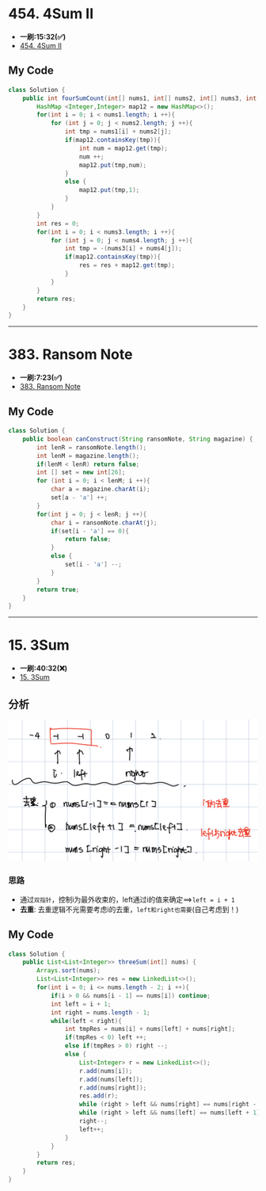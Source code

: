 # 454. 4Sum II
* **一刷:15:32(✅)**
* [454. 4Sum II](https://leetcode.com/problems/4sum-ii/description/)

## My Code
```java
class Solution {
    public int fourSumCount(int[] nums1, int[] nums2, int[] nums3, int[] nums4) {
        HashMap <Integer,Integer> map12 = new HashMap<>();
        for(int i = 0; i < nums1.length; i ++){
            for (int j = 0; j < nums2.length; j ++){
                int tmp = nums1[i] + nums2[j];
                if(map12.containsKey(tmp)){
                    int num = map12.get(tmp);
                    num ++;
                    map12.put(tmp,num);
                }
                else {
                    map12.put(tmp,1);
                }
            }
        }
        int res = 0;
        for(int i = 0; i < nums3.length; i ++){
            for (int j = 0; j < nums4.length; j ++){
                int tmp = -(nums3[i] + nums4[j]);
                if(map12.containsKey(tmp)){
                    res = res + map12.get(tmp);
                }
            }
        }
        return res;
    }
}
```
***
# 383. Ransom Note
* **一刷:7:23(✅)**
* [383. Ransom Note](https://leetcode.com/problems/ransom-note/)

## My Code
```java
class Solution {
    public boolean canConstruct(String ransomNote, String magazine) {
        int lenR = ransomNote.length();
        int lenM = magazine.length();
        if(lenM < lenR) return false;
        int [] set = new int[26];
        for (int i = 0; i < lenM; i ++){
            char a = magazine.charAt(i);
            set[a - 'a'] ++;
        }
        for(int j = 0; j < lenR; j ++){
            char i = ransomNote.charAt(j);
            if(set[i - 'a'] == 0){
                return false;
            }
            else {
                set[i - 'a'] --;
            }
        }
        return true;
    }
}
```
***
# 15. 3Sum
* **一刷:40:32(❌)**
* [15. 3Sum](https://leetcode.com/problems/3sum/)
## 分析
![image](img/15.jpg)
### 思路
* 通过`双指针`，控制i为最外收束的，left通过i的值来确定==>`left = i + 1`
* **去重**: 去重逻辑不光需要考虑i的去重，`left和right也需要`(自己考虑到！) 


## My Code
```java
class Solution {
    public List<List<Integer>> threeSum(int[] nums) {
        Arrays.sort(nums);
        List<List<Integer>> res = new LinkedList<>();
        for(int i = 0; i <= nums.length - 2; i ++){
            if(i > 0 && nums[i - 1] == nums[i]) continue;
            int left = i + 1;
            int right = nums.length - 1;
            while(left < right){
                int tmpRes = nums[i] + nums[left] + nums[right];
                if(tmpRes < 0) left ++;
                else if(tmpRes > 0) right --;
                else {
                    List<Integer> r = new LinkedList<>();
                    r.add(nums[i]);
                    r.add(nums[left]);
                    r.add(nums[right]);
                    res.add(r);
                    while (right > left && nums[right] == nums[right - 1]) right--;
                    while (right > left && nums[left] == nums[left + 1]) left++;  
                    right--; 
                    left++;
                }
            }
        }
        return res;
    }
}
```
